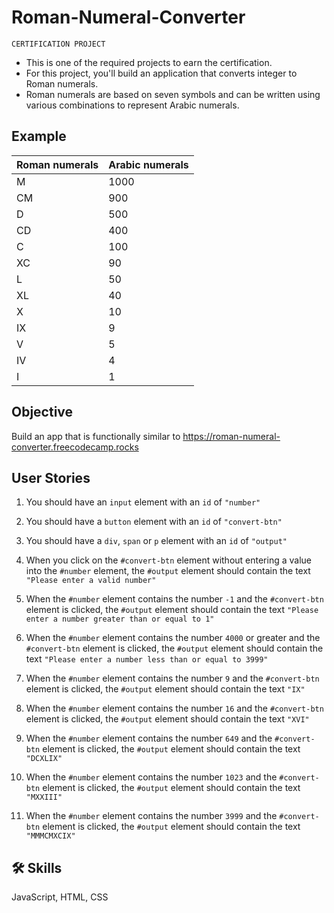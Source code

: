 # Roman-Numeral-Converter

`CERTIFICATION PROJECT`

- This is one of the required projects to earn the certification.
- For this project, you'll build an application that converts integer to Roman numerals.
- Roman numerals are based on seven symbols and can be written using various combinations to represent Arabic numerals.

## Example

| Roman numerals    | Arabic numerals                                                    |
| ----------------- | ------------------------------------------------------------------ |
| M | 1000 |
| CM | 900 |
| D | 500 |
| CD | 400 |
| C | 100 |
| XC | 90 |
| L | 50 |
| XL | 40 |
| X | 10 |
| IX | 9 |
| V | 5 |
| IV | 4 |
| I | 1 |

## Objective
Build an app that is functionally similar to https://roman-numeral-converter.freecodecamp.rocks

## User Stories

1. You should have an `input` element with an `id` of `"number"`

2. You should have a `button` element with an `id` of `"convert-btn"`

3. You should have a `div`, `span` or `p` element with an `id` of `"output"`

4. When you click on the `#convert-btn` element without entering a value into the `#number` element, the `#output` element should contain the text `"Please enter a valid number"`

5. When the `#number` element contains the number `-1` and the `#convert-btn` element is clicked, the `#output` element should contain the text `"Please enter a number greater than or equal to 1"`

6. When the `#number` element contains the number `4000` or greater and the `#convert-btn` element is clicked, the `#output` element should contain the text `"Please enter a number less than or equal to 3999"`

7. When the `#number` element contains the number `9` and the `#convert-btn` element is clicked, the `#output` element should contain the text `"IX"`

8. When the `#number` element contains the number `16` and the `#convert-btn` element is clicked, the `#output` element should contain the text `"XVI"`

9. When the `#number` element contains the number `649` and the `#convert-btn` element is clicked, the `#output` element should contain the text `"DCXLIX"`

10. When the `#number` element contains the number `1023` and the `#convert-btn` element is clicked, the `#output` element should contain the text `"MXXIII"`

11. When the `#number` element contains the number `3999` and the `#convert-btn` element is clicked, the `#output` element should contain the text `"MMMCMXCIX"`

## 🛠 Skills
JavaScript, HTML, CSS
